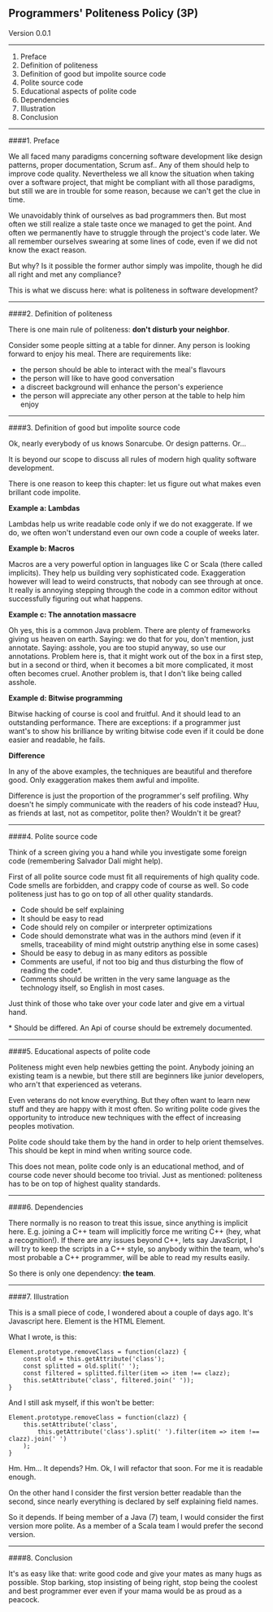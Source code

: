 Programmers' Politeness Policy (3P)
-

Version 0.0.1

---

1. Preface
1. Definition of politeness
1. Definition of good but impolite source code
1. Polite source code
1. Educational aspects of polite code
1. Dependencies
1. Illustration
1. Conclusion

---

####1. Preface

We all faced many paradigms concerning software development like design patterns, proper documentation, Scrum asf.. 
Any of them should help to improve code quality. Nevertheless we all know the situation when taking over a software 
project, that might be compliant with all those paradigms, but still we are in trouble for some reason, because we 
can't get the clue in time.

We unavoidably think of ourselves as bad programmers then. But most often we still realize a stale taste once we 
managed to get the point. And often we permanently have to struggle through the project's code later. We all remember
 ourselves swearing at some lines of code, even if we did not know the exact reason.
 
But why? Is it possible the former author simply was impolite, though he did all right and met any compliance?

This is what we discuss here: what is politeness in software development?

---

####2. Definition of politeness

There is one main rule of politeness: **don't disturb your neighbor**. 

Consider some people sitting at a table for dinner. Any person is looking forward to enjoy his meal. There are requirements like:

- the person should be able to interact with the meal's flavours
- the person will like to have good conversation
- a discreet background will enhance the person's experience 
- the person will appreciate any other person at the table to help him enjoy




---

####3. Definition of good but impolite source code

Ok, nearly everybody of us knows Sonarcube. Or design patterns. Or...

It is beyond our scope to discuss all rules of modern high quality software development.

There is one reason to keep this chapter: let us figure out what makes even brillant code impolite.

**Example a: Lambdas**

Lambdas help us write readable code only if we do not exaggerate. If we do, we often won't understand even our own code 
a couple of weeks later.

**Example b: Macros**

Macros are a very powerful option in languages like C or Scala (there called implicits). They help us building very 
sophisticated code. Exaggeration however will lead to weird constructs, that nobody can see through at once. It really is 
annoying stepping through the code in a common editor without successfully figuring out what happens.

**Example c: The annotation massacre**

Oh yes, this is a common Java problem. There are plenty of frameworks giving us heaven on earth. Saying: we do that for 
you, don't mention, just annotate. Saying: asshole, you are too stupid anyway, so use our annotations. Problem here is, 
that it might work out of the box in a first step, but in a second or third, when it becomes a bit more complicated, 
it most often becomes cruel. Another problem is, that I don't like being called asshole.

**Example d: Bitwise programming**

Bitwise hacking of course is cool and fruitful. And it should lead to an outstanding performance. There are exceptions: if 
a programmer just want's to show his brilliance by writing bitwise code even if it could be done easier and readable, he fails.

**Difference**

In any of the above examples, the techniques are beautiful and therefore good. Only exaggeration makes them awful and impolite.

Difference is just the proportion of the programmer's self profiling. Why doesn't he simply communicate with the readers 
of his code instead? Huu, as friends at last, not as competitor, polite then? Wouldn't it be great?

---

####4. Polite source code

Think of a screen giving you a hand while you investigate some foreign code (remembering Salvador Dalí might help).

First of all polite source code must fit all requirements of high quality code. Code smells are forbidden, and crappy 
code of course as well. So code politeness just has to go on top of all other quality standards.

- Code should be self explaining
- It should be easy to read
- Code should rely on compiler or interpreter optimizations
- Code should demonstrate what was in the authors mind (even if it smells, traceability of mind might outstrip anything 
else in some cases)
- Should be easy to debug in as many editors as possible
- Comments are useful, if not too big and thus disturbing the flow of reading the code*.
- Comments should be written in the very same language as the technology itself, so English in most cases.

Just think of those who take over your code later and give em a virtual hand.

\* Should be differed. An Api of course should be extremely documented.

---

####5. Educational aspects of polite code

Politeness might even help newbies getting the point. Anybody joining an existing team is a newbie, but there still are 
beginners like junior developers, who arn't that experienced as veterans.

Even veterans do not know everything. But they often want to learn new stuff and they are happy with it most often. So 
writing polite code gives the opportunity to introduce new techniques with the effect of increasing peoples motivation.

Polite code should take them by the hand in order to help orient themselves. This should be kept in mind when writing 
source code. 

This does not mean, polite code only is an educational method, and of course code never should become too trivial. Just as 
mentioned: politeness has to be on top of highest quality standards. 

---

####6. Dependencies

There normally is no reason to treat this issue, since anything is implicit here. E.g. joining a C++ team will implicitly 
force me writing C++ (hey, what a recognition!). If there are any issues beyond C++, lets say JavaScript, I will try 
to keep the scripts in a C++ style, so anybody within the team, who's most probable a C++ programmer, will be able to 
read my results easily.

So there is only one dependency: **the team**.

---

####7. Illustration

This is a small piece of code, I wondered about a couple of days ago. It's Javascript here. Element is the HTML Element.

What I wrote, is this:

~~~
Element.prototype.removeClass = function(clazz) {
	const old = this.getAttribute('class');
	const splitted = old.split(' ');
	const filtered = splitted.filter(item => item !== clazz);
	this.setAttribute('class', filtered.join(' '));
}
~~~

And I still ask myself, if this won't be better:
~~~
Element.prototype.removeClass = function(clazz) {
	this.setAttribute('class', 
		this.getAttribute('class').split(' ').filter(item => item !== clazz).join(' ')
	);
}
~~~

Hm. Hm... It depends? Hm. Ok, I will refactor that soon. For me it is readable enough.

On the other hand I consider the first version better readable than the second, since nearly everything is declared 
by self explaining field names. 

So it depends. If being member of a Java (7) team, I would consider the first version more polite. As a member of a 
Scala team I would prefer the second version.

---

####8. Conclusion

It's as easy like that: write good code and give your mates as many hugs as possible. Stop barking, stop insisting of 
being right, stop being the coolest and best programmer ever even if your mama would be as proud as a peacock.
